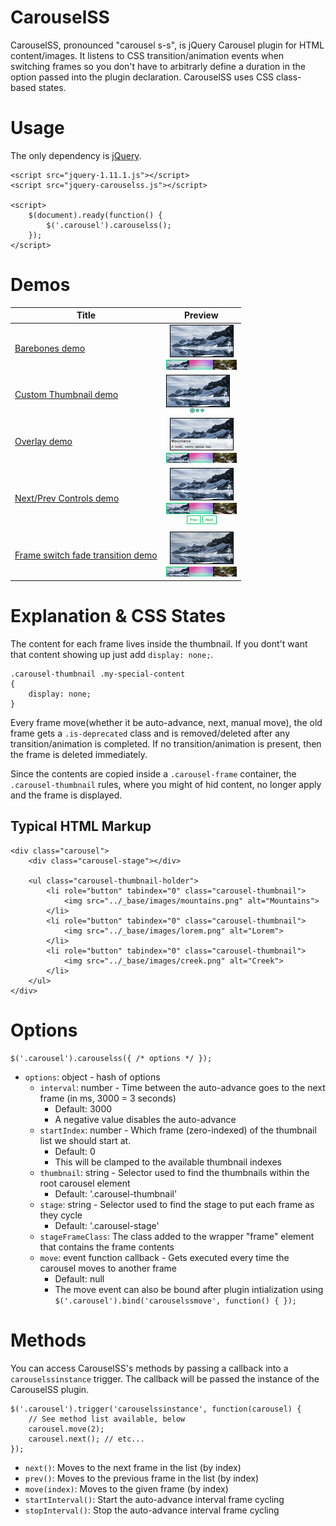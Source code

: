 # CarouselSS

CarouselSS, pronounced "carousel s-s", is jQuery Carousel plugin for HTML content/images. It listens to CSS transition/animation events when switching frames so you don't have to arbitrarly define a duration in the option passed into the plugin declaration. CarouselSS uses CSS class-based states.

# Usage

The only dependency is [jQuery](https://jquery.com/).

```
<script src="jquery-1.11.1.js"></script>
<script src="jquery-carouselss.js"></script>

<script>
	$(document).ready(function() {
		$('.carousel').carouselss();
	});
</script>
```


# Demos

Title | Preview
----- | ----
[Barebones demo](https://madlittlemods.github.io/jquery-carouselss/demos/barebones-demo/) | ![](https://raw.githubusercontent.com/MadLittleMods/jquery-carouselss/master/demos/barebones-demo/preview.gif)
[Custom Thumbnail demo](https://madlittlemods.github.io/jquery-carouselss/demos/custom-thumbnail-demo/) | ![](https://raw.githubusercontent.com/MadLittleMods/jquery-carouselss/master/demos/custom-thumbnail-demo/preview.gif)
[Overlay demo](https://madlittlemods.github.io/jquery-carouselss/demos/overlay-demo/) | ![](https://raw.githubusercontent.com/MadLittleMods/jquery-carouselss/master/demos/overlay-demo/preview.gif)
[Next/Prev Controls demo](https://madlittlemods.github.io/jquery-carouselss/demos/next-prev-controls-demo/) | ![](https://raw.githubusercontent.com/MadLittleMods/jquery-carouselss/master/demos/next-prev-controls-demo/preview.gif)
[Frame switch fade transition demo](https://madlittlemods.github.io/jquery-carouselss/demos/frame-switch-fade-transition-demo/) | ![](https://raw.githubusercontent.com/MadLittleMods/jquery-carouselss/master/demos/frame-switch-fade-transition-demo/preview.gif)



# Explanation & CSS States

The content for each frame lives inside the thumbnail. If you dont't want that content showing up just add `display: none;`.

```
.carousel-thumbnail .my-special-content
{
	display: none;
}
```

Every frame move(whether it be auto-advance, next, manual move), the old frame gets a `.is-deprecated` class and is removed/deleted after any transition/animation is completed. If no transition/animation is present, then the frame is deleted immediately.

Since the contents are copied inside a `.carousel-frame` container, the `.carousel-thumbnail` rules, where you might of hid content, no longer apply and the frame is displayed.



## Typical HTML Markup

```
<div class="carousel">
	<div class="carousel-stage"></div>

	<ul class="carousel-thumbnail-holder">
		<li role="button" tabindex="0" class="carousel-thumbnail">
			<img src="../_base/images/mountains.png" alt="Mountains">
		</li>
		<li role="button" tabindex="0" class="carousel-thumbnail">
			<img src="../_base/images/lorem.png" alt="Lorem">
		</li>
		<li role="button" tabindex="0" class="carousel-thumbnail">
			<img src="../_base/images/creek.png" alt="Creek">
		</li>
	</ul>
</div>
```




# Options

```
$('.carousel').carouselss({ /* options */ });
```

 - `options`: object - hash of options
 	 - `interval`: number - Time between the auto-advance goes to the next frame (in ms, 3000 = 3 seconds)
 	 	 - Default: 3000
 	 	 - A negative value disables the auto-advance
 	 - `startIndex`: number - Which frame (zero-indexed) of the thumbnail list we should start at.
 	 	 - Default: 0
 	 	 - This will be clamped to the available thumbnail indexes
 	 - `thumbnail`: string - Selector used to find the thumbnails within the root carousel element
 	 	- Default: '.carousel-thumbnail'
 	 - `stage`: string - Selector used to find the stage to put each frame as they cycle
 	 	 - Default: '.carousel-stage'
 	 - `stageFrameClass`: The class added to the wrapper "frame" element that contains the frame contents
 	 - `move`: event function callback - Gets executed every time the carousel moves to another frame
 	 	 - Default: null
 	 	 - The move event can also be bound after plugin intialization using `$('.carousel').bind('carouselssmove', function() { });`


# Methods

You can access CarouselSS's methods by passing a callback into a `carouselssinstance` trigger. The callback will be passed the instance of the CarouselSS plugin.

```
$('.carousel').trigger('carouselssinstance', function(carousel) {
	// See method list available, below
	carousel.move(2);
	carousel.next(); // etc...
});
```

 - `next()`: Moves to the next frame in the list (by index)
 - `prev()`: Moves to the previous frame in the list (by index)
 - `move(index)`: Moves to the given frame (by index)
 - `startInterval()`: Start the auto-advance interval frame cycling
 - `stopInterval()`: Stop the auto-advance interval frame cycling
